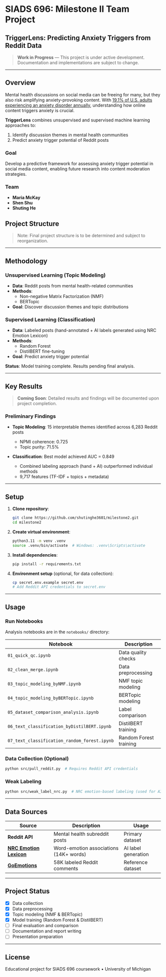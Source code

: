 # SIADS 696: Milestone II Team Project

## TriggerLens: Predicting Anxiety Triggers from Reddit Data

> **Work in Progress** — This project is under active development. Documentation and implementations are subject to change.

---

## Overview

Mental health discussions on social media can be freeing for many, but they also risk amplifying anxiety-provoking content. With [19.1% of U.S. adults experiencing an anxiety disorder annually](https://www.nimh.nih.gov/health/statistics/any-anxiety-disorder), understanding how online content triggers anxiety is crucial.

**TriggerLens** combines unsupervised and supervised machine learning approaches to:
1. Identify discussion themes in mental health communities
2. Predict anxiety trigger potential of Reddit posts

### Goal

Develop a predictive framework for assessing anxiety trigger potential in social media content, enabling future research into content moderation strategies.

### Team

- **Maria McKay**
- **Shen Shu**
- **Shuting He**

## Project Structure

> Note: Final project structure is to be determined and subject to reorganization.

---

## Methodology

### Unsupervised Learning (Topic Modeling)
- **Data**: Reddit posts from mental health-related communities
- **Methods**:
  - Non-negative Matrix Factorization (NMF)
  - BERTopic
- **Goal**: Discover discussion themes and topic distributions

### Supervised Learning (Classification)
- **Data**: Labeled posts (hand-annotated + AI labels generated using NRC Emotion Lexicon)
- **Methods**:
  - Random Forest
  - DistilBERT fine-tuning
- **Goal**: Predict anxiety trigger potential

**Status**: Model training complete. Results pending final analysis.

---

## Key Results

> **Coming Soon**: Detailed results and findings will be documented upon project completion.

### Preliminary Findings

- **Topic Modeling**: 15 interpretable themes identified across 6,283 Reddit posts
  - NPMI coherence: 0.725
  - Topic purity: 71.5%

- **Classification**: Best model achieved AUC = 0.849
  - Combined labeling approach (hand + AI) outperformed individual methods
  - 9,717 features (TF-IDF + topics + metadata)

---

## Setup

1. **Clone repository**:
   ```bash
   git clone https://github.com/shutinghe3601/milestone2.git
   cd milestone2
   ```

2. **Create virtual environment**:
   ```bash
   python3.11 -m venv .venv
   source .venv/bin/activate  # Windows: .venv\Scripts\activate
   ```

3. **Install dependencies**:
   ```bash
   pip install -r requirements.txt
   ```

4. **Environment setup** (optional, for data collection):
   ```bash
   cp secret.env.example secret.env
   # Add Reddit API credentials to secret.env
   ```

---

## Usage

### Run Notebooks

Analysis notebooks are in the `notebooks/` directory:

| Notebook | Description |
|----------|-------------|
| `01_quick_qc.ipynb` | Data quality checks |
| `02_clean_merge.ipynb` | Data preprocessing |
| `03_topic_modeling_byNMF.ipynb` | NMF topic modeling |
| `04_topic_modeling_byBERTopic.ipynb` | BERTopic modeling |
| `05_dataset_comparison_analysis.ipynb` | Label comparison |
| `06_text_classification_byDistilBERT.ipynb` | DistilBERT training |
| `07_text_classification_random_forest.ipynb` | Random Forest training |

### Data Collection (Optional)

```bash
python src/pull_reddit.py  # Requires Reddit API credentials
```

### Weak Labeling

```bash
python src/weak_label_nrc.py  # NRC emotion-based labeling (used for AI label generation)
```

---

## Data Sources

| Source | Description | Usage |
|--------|-------------|-------|
| **Reddit API** | Mental health subreddit posts | Primary dataset |
| **[NRC Emotion Lexicon](https://saifmohammad.com/WebPages/NRC-Emotion-Lexicon.htm)** | Word-emotion associations (14K+ words) | AI label generation |
| **[GoEmotions](https://research.google/blog/goemotions-a-dataset-for-fine-grained-emotion-classification/)** | 58K labeled Reddit comments | Reference dataset |

---

## Project Status

- [x] Data collection
- [x] Data preprocessing
- [x] Topic modeling (NMF & BERTopic)
- [x] Model training (Random Forest & DistilBERT)
- [ ] Final evaluation and comparison
- [ ] Documentation and report writing
- [ ] Presentation preparation

---

## License

Educational project for SIADS 696 coursework • University of Michigan
